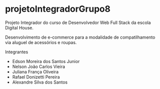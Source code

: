 # projetoIntegradorGrupo8

Projeto Integrador do curso de Desenvolvedor Web Full Stack da escola Digital House.

Desenvolvimento de e-commerce para a modalidade de compatilhamento via aluguel de acessórios e roupas.

Integrantes
- Edson Moreira dos Santos Junior
- Nelson João Carlos Vieira 
- Juliana França Oliveira 
- Rafael Donizetti Pereira
- Alexandre Silva dos Santos
